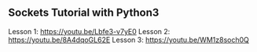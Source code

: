 ## Sockets Tutorial with Python3
Lesson 1: 
https://youtu.be/Lbfe3-v7yE0
Lesson 2:
https://youtu.be/8A4dqoGL62E
Lesson 3:
https://youtu.be/WM1z8soch0Q
